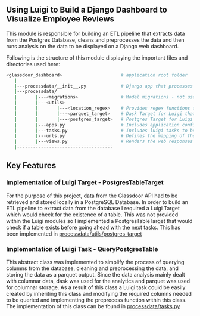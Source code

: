 ## Using Luigi to Build a Django Dashboard to Visualize Employee Reviews

This module is responsible for building an ETL pipeline that extracts data from the Postgres Database, 
cleans and preprocesses the data and then runs analysis on the data to be displayed on a 
Django web dashboard.

Following is the structure of this module displaying the important files and directories used here:
 ```bash
<glassdoor_dashboard>                      # application root folder
    |
    |---processdata/__init__.py             # Django app that processes the employee reviews from the Postgres database
    |---processdata/
    |       |---<migrations>                # Model migrations - not used for this app since data was retrieved locally from Postgres database
    |       |---<utils>
    |       |       |---<location_regex>    # Provides regex functions to retrieve state and country from the location data retrieved
    |       |       |---<parquet_target>    # Dask Target for Luigi that can be used to output parquet files (a copy from csci_utils)
    |       |       |---<postgres_target>   # Postgres Target for Luigi to check that a Postgres table in a given database exists
    |       |---apps.py                     # Includes application configurations for this app
    |       |---tasks.py                    # Includes luigi tasks to be run to extract data from Postgres Dataabse for analysis
    |       |---urls.py                     # Defines the mapping of the url 'index.html' to the views created in this app
    |       |---views.py                    # Renders the web responses that triggers the build of luigi tasks defined in tasks.py
    |------------------------------------
```
## Key Features
### Implementation of Luigi Target - PostgresTableTarget
For the purpose of this project, data from the Glassdoor API had to be retrieved and stored locally in a PostgreSQL Database.
In order to build an ETL pipeline to extract data from the database I required a Luigi Target which would check for the existence of a table. 
This was not provided within the Luigi modules so I implemented a PostgresTableTarget that would check if a table exists before
going ahead with the next tasks. This has been implemented in [processdata/utils/postgres_target](https://github.com/csci-e-29/glassdoor-dashboard/blob/master/processdata/utils/postgres_target/__init__.py)

### Implementation of Luigi Task - QueryPostgresTable
This abstract class was implemented to simplify the process of querying columns from the database, cleaning and preprocessing the data, and storing the data as a parquet output. 
Since the data analysis mainly dealt with columnar data, dask was used for the analytics and parquet was used for columnar storage. As a result of this class
a Luigi task could be easily created by inheriting this class and modifying the required columns needed to be queried and 
implementing the preprocess function within this class. The implementation of this class can be found in [processdata/tasks.py](https://github.com/csci-e-29/glassdoor-dashboard/blob/master/processdata/tasks.py) 
